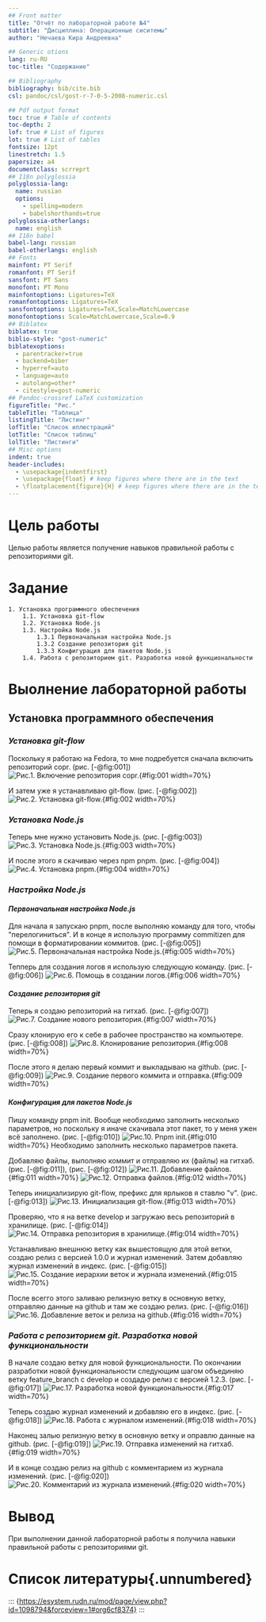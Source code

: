 ```yaml
---
## Front matter
title: "Отчёт по лабораторной работе №4"
subtitle: "Дисциплина: Операционные сиситемы"
author: "Нечаева Кира Андреевна"

## Generic otions
lang: ru-RU
toc-title: "Содержание"

## Bibliography
bibliography: bib/cite.bib
csl: pandoc/csl/gost-r-7-0-5-2008-numeric.csl

## Pdf output format
toc: true # Table of contents
toc-depth: 2
lof: true # List of figures
lot: true # List of tables
fontsize: 12pt
linestretch: 1.5
papersize: a4
documentclass: scrreprt
## I18n polyglossia
polyglossia-lang:
  name: russian
  options:
	- spelling=modern
	- babelshorthands=true
polyglossia-otherlangs:
  name: english
## I18n babel
babel-lang: russian
babel-otherlangs: english
## Fonts
mainfont: PT Serif
romanfont: PT Serif
sansfont: PT Sans
monofont: PT Mono
mainfontoptions: Ligatures=TeX
romanfontoptions: Ligatures=TeX
sansfontoptions: Ligatures=TeX,Scale=MatchLowercase
monofontoptions: Scale=MatchLowercase,Scale=0.9
## Biblatex
biblatex: true
biblio-style: "gost-numeric"
biblatexoptions:
  - parentracker=true
  - backend=biber
  - hyperref=auto
  - language=auto
  - autolang=other*
  - citestyle=gost-numeric
## Pandoc-crossref LaTeX customization
figureTitle: "Рис."
tableTitle: "Таблица"
listingTitle: "Листинг"
lofTitle: "Список иллюстраций"
lotTitle: "Список таблиц"
lolTitle: "Листинги"
## Misc options
indent: true
header-includes:
  - \usepackage{indentfirst}
  - \usepackage{float} # keep figures where there are in the text
  - \floatplacement{figure}{H} # keep figures where there are in the text
---
```


# **Цель работы**

Целью работы является получение навыков правильной работы с репозиториями git.

# **Задание**
    1. Установка программного обеспечения
        1.1. Установка git-flow
        1.2. Установка Node.js
        1.3. Настройка Node.js
            1.3.1 Первоначальная настройка Node.js
            1.3.2 Создание репозитория git
            1.3.3 Конфигурация для пакетов Node.js
        1.4. Работа с репозиторием git. Разработка новой функциональности


# **Выолнение лабораторной работы**
## **Установка программного обеспечения**

### *Установка git-flow*

Поскольку я работаю на Fedora, то мне подребуется сначала включить репозиторий copr. (рис. [-@fig:001])
![Рис.1. Включение репозитория copr.](image/im1.png){#fig:001 width=70%}

И затем уже я устанавливаю git-flow. (рис. [-@fig:002])
![Рис.2. Установка git-flow.](image/im2.png){#fig:002 width=70%}

### *Установка Node.js*

Теперь мне нужно установить Node.js. (рис. [-@fig:003])
![Рис.3. Установка Node.js.](image/im3.png){#fig:003 width=70%}

И после этого я скачиваю через npm pnpm. (рис. [-@fig:004])
![Рис.4. Установка pnpm.](image/im4.png){#fig:004 width=70%}

### *Настройка Node.js*

#### ***Первоначальная настройка Node.js***

Для начала я запускаю pnpm, после выполняю команду для того, чтобы "перелогиниться". И в конце я использую программу commitizen для помощи в форматировании коммитов. (рис. [-@fig:005])
![Рис.5. Первоначальная настройка Node.js.](image/im5.png){#fig:005 width=70%}

Тепперь для создания логов я использую следующую команду. (рис. [-@fig:006])
![Рис.6. Помощь в создании логов.](image/im6.png){#fig:006 width=70%}

#### ***Создание репозитория git***

Теперь я создаю репозиторий на гитхаб. (рис. [-@fig:007])
![Рис.7. Создание нового репозитория.](image/im7.png){#fig:007 width=70%}

Сразу клонирую его к себе в рабочее пространство на компьютере. (рис. [-@fig:008])
![Рис.8. Клонирование репозитория.](image/im8.png){#fig:008 width=70%}

После этого я делаю первый коммит и выкладываю на github. (рис. [-@fig:009])
![Рис.9. Создание первого коммита и отправка.](image/im9.png){#fig:009 width=70%}

#### ***Конфигурация для пакетов Node.js***

Пишу команду pnpm init. Вообще необходимо заполнить несколько параметров, но поскольку я иначе скачивала этот пакет, то у меня ужен всё заполнено. (рис. [-@fig:010])
![Рис.10. Pnpm init.](image/im10.png){#fig:010 width=70%}
Необходимо заполнить несколько параметров пакета.

Добавляю файлы, выполняю коммит и отправляю их (файлы) на гитхаб. (рис. [-@fig:011]), (рис. [-@fig:012])
![Рис.11. Добавление файлов.](image/im11.png){#fig:011 width=70%}
![Рис.12. Отправка файлов.](image/im12.png){#fig:012 width=70%}


Теперь инициализирую git-flow, префикс для ярлыков я ставлю "v". (рис. [-@fig:013])
![Рис.13. Инициализация git-flow.](image/im13.png){#fig:013 width=70%}

Проверяю, что я на ветке develop и загружаю весь репозиторий в хранилище. (рис. [-@fig:014])
![Рис.14. Отправка репозитория в хранилище.](image/im14.png){#fig:014 width=70%}

Устанавливаю внешнюю ветку как вышестоящую для этой ветки, создаю релиз с версией 1.0.0 и журнал изменений.
Затем добавляю журнал изменений в индекс. (рис. [-@fig:015])
![Рис.15. Создание иерархии веток и журнала изменений.](image/im15.png){#fig:015 width=70%}

После всегго этого заливаю релизную ветку в основную ветку, отправляю данные на github и там же создаю релиз. (рис. [-@fig:016])
![Рис.16. Добавление веток и релиза на github.](image/im16.png){#fig:016 width=70%}


### *Работа с репозиторием git. Разработка новой функциональности*

В начале создаю ветку для новой функциональности. По окончании разработки новой функциональности следующим шагом объединяю ветку feature_branch c develop и создадю релиз с версией 1.2.3. (рис. [-@fig:017])
![Рис.17. Разработка новой функциональности.](image/im17.png){#fig:017 width=70%}

Теперь создаю журнал изменений и добавляю его в индекс. (рис. [-@fig:018])
![Рис.18. Работа с журналом изменений.](image/im18.png){#fig:018 width=70%}

Наконец залью релизную ветку в основную ветку и оправлю данные на github. (рис. [-@fig:019])
![Рис.19. Отправка изменений на гитхаб.](image/im19.png){#fig:019 width=70%}

И в конце создаю релиз на github с комментарием из журнала изменений. (рис. [-@fig:020])
![Рис.20. Комментарий из журнала изменений.](image/im20.png){#fig:020 width=70%}


# **Вывод**
При выполнении данной лабораторной работы я получила навыки правильной работы с репозиториями git.

# Список литературы{.unnumbered}

::: {https://esystem.rudn.ru/mod/page/view.php?id=1098794&forceview=1#org6cf8374}
:::
